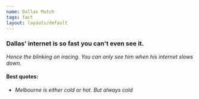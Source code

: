 ```yaml
---
name: Dallas Mutch
tags: fact
layout: layouts/default
---
```


### Dallas' internet is so fast you can't even see it.

_Hence the blinking on iracing. You can only see him when his internet slows down._


#### Best quotes:

- _Melbourne is either cold or hot. But always cold_
